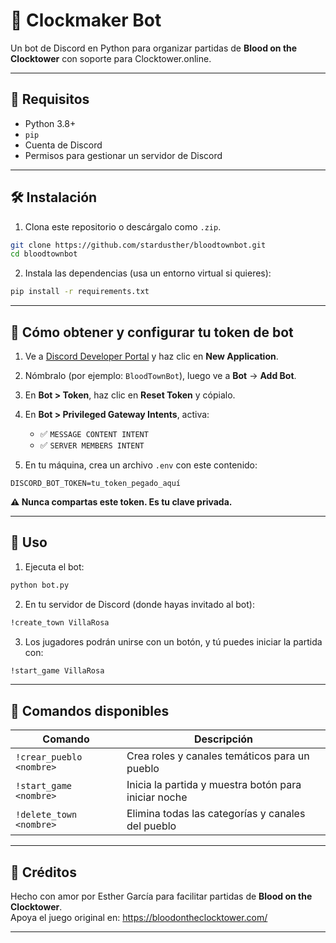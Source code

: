 # 🤙 Clockmaker Bot

Un bot de Discord en Python para organizar partidas de **Blood on the Clocktower** con soporte para Clocktower.online.

---

## 🚀 Requisitos

- Python 3.8+
- `pip`
- Cuenta de Discord
- Permisos para gestionar un servidor de Discord

---

## 🛠 Instalación

1. Clona este repositorio o descárgalo como `.zip`.

```bash
git clone https://github.com/stardusther/bloodtownbot.git
cd bloodtownbot
```

2. Instala las dependencias (usa un entorno virtual si quieres):

```bash
pip install -r requirements.txt
```

---

## 🔐 Cómo obtener y configurar tu token de bot

1. Ve a [Discord Developer Portal](https://discord.com/developers/applications) y haz clic en **New Application**.
2. Nómbralo (por ejemplo: `BloodTownBot`), luego ve a **Bot** → **Add Bot**.
3. En **Bot > Token**, haz clic en **Reset Token** y cópialo.
4. En **Bot > Privileged Gateway Intents**, activa:
   - ✅ `MESSAGE CONTENT INTENT`
   - ✅ `SERVER MEMBERS INTENT`

5. En tu máquina, crea un archivo `.env` con este contenido:

```env
DISCORD_BOT_TOKEN=tu_token_pegado_aquí
```

**⚠️ Nunca compartas este token. Es tu clave privada.**

---

## 🥪 Uso

1. Ejecuta el bot:

```bash
python bot.py
```

2. En tu servidor de Discord (donde hayas invitado al bot):

```bash
!create_town VillaRosa
```

3. Los jugadores podrán unirse con un botón, y tú puedes iniciar la partida con:

```bash
!start_game VillaRosa
```

---

## 🧼 Comandos disponibles

| Comando                  | Descripción                                        |
|--------------------------|----------------------------------------------------|
| `!crear_pueblo <nombre>` | Crea roles y canales temáticos para un pueblo      |
| `!start_game <nombre>`   | Inicia la partida y muestra botón para iniciar noche |
| `!delete_town <nombre>`  | Elimina todas las categorías y canales del pueblo |

---

## 🤝 Créditos

Hecho con amor por Esther García para facilitar partidas de **Blood on the Clocktower**.  
Apoya el juego original en: https://bloodontheclocktower.com/

---